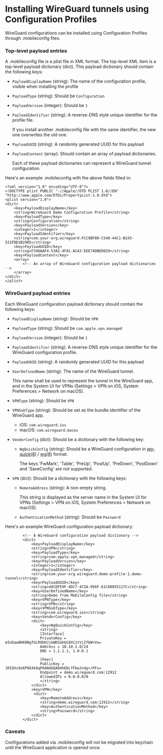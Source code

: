 # Installing WireGuard tunnels using Configuration Profiles

WireGuard configurations can be installed using Configuration Profiles
through .mobileconfig files.

### Top-level payload entries

A .mobileconfig file is a plist file in XML format. The top-level XML item is a top-level payload dictionary (dict). This payload dictionary should contain the following keys:

  - `PayloadDisplayName` (string): The name of the configuration profile, visible when installing the profile

  - `PayloadType` (string): Should be `Configuration`

  - `PayloadVersion` (integer): Should be `1`

  - `PayloadIdentifier` (string): A reverse-DNS style unique identifier for the profile file.

    If you install another .mobileconfig file with the same identifier, the new one
    overwrites the old one.

  - `PayloadUUID` (string): A randomly generated UUID for this payload

  - `PayloadContent` (array): Should contain an array of payload dictionaries.

    Each of these payload dictionaries can represent a WireGuard tunnel
    configuration.

Here's an example .mobileconfig with the above fields filled in:

~~~
<?xml version="1.0" encoding="UTF-8"?>
<!DOCTYPE plist PUBLIC "-//Apple//DTD PLIST 1.0//EN" "http://www.apple.com/DTDs/PropertyList-1.0.dtd">
<plist version="1.0">
<dict>
	<key>PayloadDisplayName</key>
	<string>WireGuard Demo Configuration Profile</string>
	<key>PayloadType</key>
	<string>Configuration</string>
	<key>PayloadVersion</key>
	<integer>1</integer>
	<key>PayloadIdentifier</key>
	<string>com.your-org.wireguard.FCC9BF80-C540-44C1-B243-521FDD1B2905</string>
	<key>PayloadUUID</key>
	<string>F346AAF4-53A2-4FA1-ACA3-EEE74DBED029</string>
	<key>PayloadContent</key>
	<array>
        <!-- An array of WireGuard configuration payload dictionaries -->
	</array>
</dict>
</plist>
~~~

### WireGuard payload entries

Each WireGuard configuration payload dictionary should contain the following
keys:

  - `PayloadDisplayName` (string): Should be `VPN`

  - `PayloadType` (string): Should be `com.apple.vpn.managed`

  - `PayloadVersion` (integer): Should be `1`

  - `PayloadIdentifier` (string): A reverse-DNS style unique identifier for the WireGuard configuration profile.

  - `PayloadUUID` (string): A randomly generated UUID for this payload

  - `UserDefinedName` (string): The name of the WireGuard tunnel.

    This name shall be used to represent the tunnel in the WireGuard app, and in the System UI for VPNs (Settings > VPN on iOS, System Preferences > Network on macOS).

  - `VPNType` (string): Should be `VPN`

  - `VPNSubType` (string): Should be set as the bundle identifier of the WireGuard app.

     - iOS: `com.wireguard.ios`
     - macOS: `com.wireguard.macos`

  - `VendorConfig` (dict): Should be a dictionary with the following key:

    - `WgQuickConfig` (string): Should be a WireGuard configuration in [wg-quick(8)] / [wg(8)] format.

      The keys 'FwMark', 'Table', 'PreUp', 'PostUp', 'PreDown', 'PostDown' and 'SaveConfig' are not supported.

  - `VPN` (dict): Should be a dictionary with the following keys:

    - `RemoteAddress` (string): A non-empty string.

      This string is displayed as the server name in the System UI for
      VPNs (Settings > VPN on iOS, System Preferences > Network on macOS).

    - `AuthenticationMethod` (string): Should be `Password`

Here's an example WireGuard configuration payload dictionary:

~~~
        <!-- A WireGuard configuration payload dictionary -->
        <dict>
            <key>PayloadDisplayName</key>
            <string>VPN</string>
            <key>PayloadType</key>
            <string>com.apple.vpn.managed</string>
            <key>PayloadVersion</key>
            <integer>1</integer>
            <key>PayloadIdentifier</key>
            <string>com.your-org.wireguard.demo-profile-1.demo-tunnel</string>
            <key>PayloadUUID</key>
            <string>44CDFE9F-4DC7-472A-956F-61C68055117C</string>
            <key>UserDefinedName</key>
            <string>Demo from MobileConfig file</string>
            <key>VPNType</key>
            <string>VPN</string>
            <key>VPNSubType</key>
            <string>com.wireguard.ios</string>
            <key>VendorConfig</key>
            <dict>
                <key>WgQuickConfig</key>
                <string>
                [Interface]
                PrivateKey = mInDaw06K0NgfULRObHJjkWD3ahUC8XC1tVjIf6W+Vo=
                Address = 10.10.1.0/24
                DNS = 1.1.1.1, 1.0.0.1

                [Peer]
                PublicKey = JRI8Xc0zKP9kXk8qP84NdUQA04h6DLfFbwJn4g+/PFs=
                Endpoint = demo.wireguard.com:12912
                AllowedIPs = 0.0.0.0/0
                </string>
            </dict>
            <key>VPN</key>
             <dict>
                <key>RemoteAddress</key>
                <string>demo.wireguard.com:12912</string>
                <key>AuthenticationMethod</key>
                <string>Password</string>
            </dict>
        </dict>
~~~

### Caveats

Configurations added via .mobileconfig will not be migrated into keychain until the WireGuard application is opened once.

[wg-quick(8)]: https://git.zx2c4.com/WireGuard/about/src/tools/man/wg-quick.8
[wg(8)]: https://git.zx2c4.com/WireGuard/about/src/tools/man/wg.8
